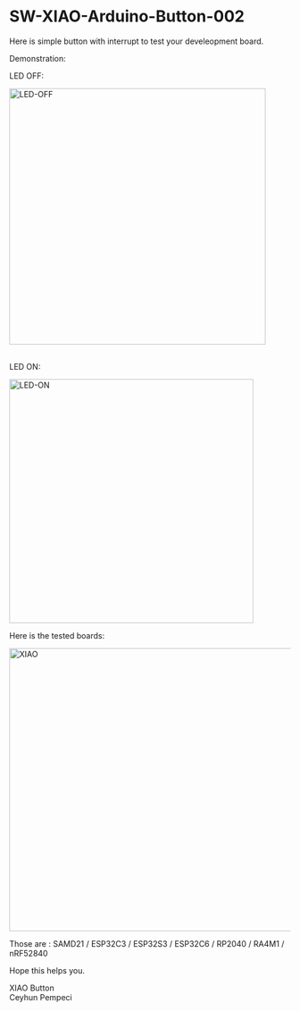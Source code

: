 # SW-XIAO-Arduino-Button-002


Here is simple button with interrupt to test your develeopment board.<br>

Demonstration:

LED OFF:

<img width="459" alt="LED-OFF" src="https://github.com/user-attachments/assets/ac47dab1-eb46-4a8d-bf5b-e8195e570769" />

<br>
<br>

LED ON:

<img width="437" alt="LED-ON" src="https://github.com/user-attachments/assets/ec196dc7-7617-4da1-b4f6-ae9b70c92086" />



Here is the tested boards:

<img width="507" alt="XIAO" src="https://github.com/user-attachments/assets/42d188a6-c23f-4b0a-a6a1-be7e128847c9" />

Those are : SAMD21 / ESP32C3 / ESP32S3 / ESP32C6 / RP2040 / RA4M1 / nRF52840 

Hope this helps you.

XIAO Button<br>
Ceyhun Pempeci
